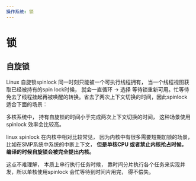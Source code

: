 ```yaml
---
操作系统: 锁
---
```


# 锁

## 自旋锁

Linux 自旋锁spinlock 同一时刻只能被一个可执行线程拥有， 当一个线程视图获取已经被持有的spin lock时候， 就会一直循环 -&gt; 选择 等待锁重新可用。忙等待免去了线程挂起再被唤醒的转换。省去了两次上下文切换的时间，因此spinlock 适合下面的场景：

多核系统中， 持有自旋锁的时间小于完成两次上下文切换的时间， 这种场景使用spinlock 效率会比较高。

linux spinlock 在内核中相对比较常见， 因为内核中有很多需要短期加锁的场景， 比如在SMP系统中系统的中断上下文， **但是单核CPU 或者禁止内核抢占时候， 编译的时候自旋锁会被完全提出内核。**

这点不难理解， 本质上串行执行任务时候， 靠时间分片执行各个任务来实现并发，所以单核使用spinlock 会忙等待到时间片用完， 得不偿失。

